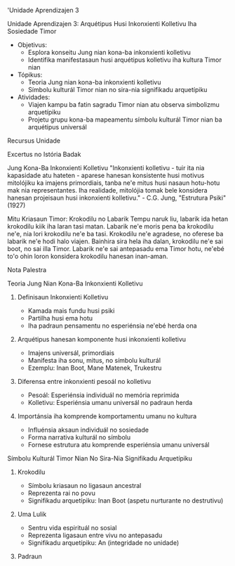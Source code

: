 'Unidade Aprendizajen 3

Unidade Aprendizajen 3: Arquétipus Husi Inkonxienti Kolletivu Iha Sosiedade Timor
- Objetivus:
  * Esplora konseitu Jung nian kona-ba inkonxienti kolletivu
  * Identifika manifestasaun husi arquétipus kolletivu iha kultura Timor nian
- Tópikus:
  * Teoria Jung nian kona-ba inkonxienti kolletivu
  * Símbolu kulturál Timor nian no sira-nia signifikadu arquetípiku
- Atividades:
  * Viajen kampu ba fatin sagradu Timor nian atu observa simbolizmu arquetípiku
  * Projetu grupu kona-ba mapeamentu símbolu kulturál Timor nian ba arquétipus universál

Recursus Unidade

Excertus no Istória Badak

Jung Kona-Ba Inkonxienti Kolletivu
"Inkonxienti kolletivu - tuir ita nia kapasidade atu hateten - aparese hanesan konsistente husi motivus mitolójiku ka imajens primordiais, tanba ne'e mitus husi nasaun hotu-hotu mak nia representantes. Iha realidade, mitolójia tomak bele konsidera hanesan projeisaun husi inkonxienti kolletivu." - C.G. Jung, "Estrutura Psiki" (1927)

Mitu Kriasaun Timor: Krokodilu no Labarik
Tempu naruk liu, labarik ida hetan krokodilu kiik iha laran tasi matan. Labarik ne'e moris pena ba krokodilu ne'e, nia lori krokodilu ne'e ba tasi. Krokodilu ne'e agradese, no oferese ba labarik ne'e hodi halo viajen. Bainhira sira hela iha dalan, krokodilu ne'e sai boot, no sai illa Timor. Labarik ne'e sai antepasadu ema Timor hotu, ne'ebé to'o ohin loron konsidera krokodilu hanesan inan-aman.

Nota Palestra

Teoria Jung Nian Kona-Ba Inkonxienti Kolletivu

1. Definisaun Inkonxienti Kolletivu
   - Kamada mais fundu husi psiki
   - Partilha husi ema hotu
   - Iha padraun pensamentu no esperiénsia ne'ebé herda ona

2. Arquétipus hanesan komponente husi inkonxienti kolletivu
   - Imajens universál, primordiais
   - Manifesta iha sonu, mitus, no símbolu kulturál
   - Ezemplu: Inan Boot, Mane Matenek, Trukestru

3. Diferensa entre inkonxienti pesoál no kolletivu
   - Pesoál: Esperiénsia individuál no memória reprimida
   - Kolletivu: Esperiénsia umanu universál no padraun herda

4. Importánsia iha komprende komportamentu umanu no kultura
   - Influénsia aksaun individuál no sosiedade
   - Forma narrativa kulturál no símbolu
   - Fornese estrutura atu komprende esperiénsia umanu universál

Símbolu Kulturál Timor Nian No Sira-Nia Signifikadu Arquetípiku

1. Krokodilu
   - Símbolu kriasaun no ligasaun ancestral
   - Reprezenta rai no povu
   - Signifikadu arquetípiku: Inan Boot (aspetu nurturante no destrutivu)

2. Uma Lulik
   - Sentru vida espirituál no sosial
   - Reprezenta ligasaun entre vivu no antepasadu
   - Signifikadu arquetípiku: An (integridade no unidade)

3. Padraun